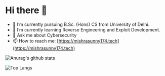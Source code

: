 # Hi there 👋

- 🔭 I’m currently pursuing B.Sc. (Hons) CS from University of Delhi.
- 🌱 I’m currently learning Reverse Engineering and Exploit Development.
- 💬 Ask me about Cybersecurity
- 📫 How to reach me: [https://mishrasunny174.tech](https://mishrasunny174.tech)

![Anurag's github stats](https://github-readme-stats.vercel.app/api?username=mishrasunny174)

![Top Langs](https://github-readme-stats.vercel.app/api/top-langs/?username=mishrasunny174&layout=compact&hide=html)
